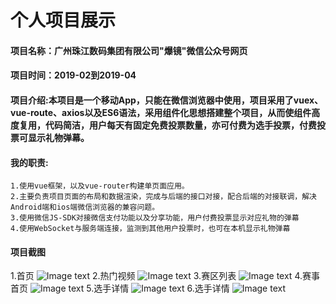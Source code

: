 # 个人项目展示
#### 项目名称：广州珠江数码集团有限公司"爆镜"微信公众号网页
#### 项目时间：2019-02到2019-04
#### 项目介绍:本项目是一个移动App，只能在微信浏览器中使用，项目采用了vuex、vue-route、axios以及ES6语法，采用组件化思想搭建整个项目，从而使组件高度复用，代码简洁，用户每天有固定免费投票数量，亦可付费为选手投票，付费投票可显示礼物弹幕。
#### 我的职责:
    1.使用vue框架，以及vue-router构建单页面应用。
    2.主要负责项目页面的布局和数据渲染，完成与后端的接口对接，配合后端的对接联调，解决Android端和ios端微信浏览器的兼容问题。
    3.使用微信JS-SDK对接微信支付功能以及分享功能，用户付费投票显示对应礼物的弹幕
    4.使用WebSocket与服务端连接，监测到其他用户投票时，也可在本机显示礼物弹幕
#### 项目截图
1.首页
	![Image text](https://github.com/linzi12138/projectImg/blob/master/41207666.jpg)
2.热门视频
  ![Image text](https://github.com/linzi12138/projectImg/blob/master/1406280690.jpg)
3.赛区列表
  ![Image text](https://github.com/linzi12138/projectImg/blob/master/1590065260.jpg)
4.赛事首页
  ![Image text](https://github.com/linzi12138/projectImg/blob/master/454783896.jpg)
5.选手详情
  ![Image text](https://github.com/linzi12138/projectImg/blob/master/webwxgetmsgimg%20(1).jpeg)
6.选手详情
  ![Image text](https://github.com/linzi12138/projectImg/blob/master/webwxgetmsgimg.jpeg)

